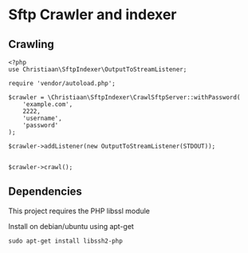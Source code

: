 Sftp Crawler and indexer
========================

Crawling
--------

    <?php
    use Christiaan\SftpIndexer\OutputToStreamListener;

    require 'vendor/autoload.php';

    $crawler = \Christiaan\SftpIndexer\CrawlSftpServer::withPassword(
        'example.com',
        2222,
        'username',
        'password'
    );

    $crawler->addListener(new OutputToStreamListener(STDOUT));


    $crawler->crawl();


Dependencies
------------

This project requires the PHP libssl module

Install on debian/ubuntu using apt-get

    sudo apt-get install libssh2-php